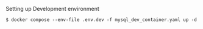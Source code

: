 Setting up Development environment

```
$ docker compose --env-file .env.dev -f mysql_dev_container.yaml up -d
```